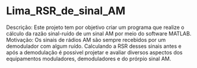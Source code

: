 # Lima_RSR_de_sinal_AM
Descrição: Este projeto tem por objetivo criar um programa que realize o cálculo da razão sinal-ruído de um sinal AM por meio do software MATLAB.
Motivação: Os sinais de rádios AM são sempre recebidos por um demodulador com algum ruído. Calculando a RSR desses sinais antes e após a demodulação
é possivel projetar e avaliar diversos aspectos dos equipamentos moduladores, demoduladores e do prórpio sinal AM.
